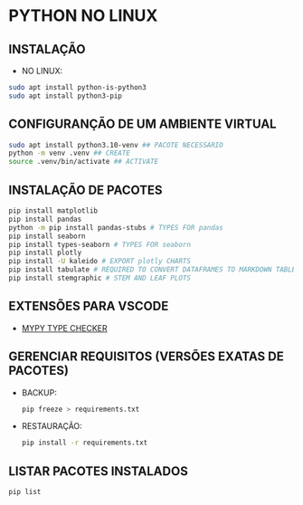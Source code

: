# PYTHON NO LINUX

## INSTALAÇÃO

* NO LINUX:
  
```bash
sudo apt install python-is-python3
sudo apt install python3-pip
```

## CONFIGURANÇÃO DE UM AMBIENTE VIRTUAL

```bash
sudo apt install python3.10-venv ## PACOTE NECESSÁRIO
python -m venv .venv ## CREATE
source .venv/bin/activate ## ACTIVATE
```

## INSTALAÇÃO DE PACOTES

```bash
pip install matplotlib
pip install pandas
python -m pip install pandas-stubs # TYPES FOR pandas
pip install seaborn
pip install types-seaborn # TYPES FOR seaborn
pip install plotly
pip install -U kaleido # EXPORT plotly CHARTS
pip install tabulate # REQUIRED TO CONVERT DATAFRAMES TO MARKDOWN TABLES
pip install stemgraphic # STEM AND LEAF PLOTS
```

## EXTENSÕES PARA VSCODE

* [MYPY TYPE CHECKER](https://marketplace.visualstudio.com/items?itemName=ms-python.mypy-type-checker)

## GERENCIAR REQUISITOS (VERSÕES EXATAS DE PACOTES)

* BACKUP:

  ```bash
  pip freeze > requirements.txt
  ```

* RESTAURAÇÃO:

  ```bash
  pip install -r requirements.txt
  ```

## LISTAR PACOTES INSTALADOS

  ```bash
  pip list
  ```
